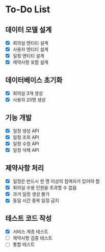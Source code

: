 # To-Do List

## 데이터 모델 설계
- [x] 회의실 엔티티 설계
- [x] 사용자 엔티티 설계
- [x] 일정 엔티티 설계
- [x] 제약사항 포함 설계

## 데이터베이스 초기화
- [x] 회의실 3개 생성
- [x] 사용자 20명 생성

## 기능 개발
- [x] 일정 생성 API
- [x] 일정 조회 API
- [x] 일정 수정 API
- [x] 일정 삭제 API

## 제약사항 처리
- [x] 일정은 반드시 한 명 이상의 참여자가 있어야 함
- [x] 회의실 수용 인원을 초과할 수 없음
- [x] 과거 일정 생성 불가
- [x] 동일 시간 중복 일정 금지

## 테스트 코드 작성
- [x] 서비스 계층 테스트
- [ ] 제약사항 검증 테스트
- [ ] 통합 테스트
